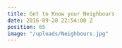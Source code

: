 ```yaml
---
title: Get to Know your Neighbours
date: 2016-09-28 22:54:00 Z
position: 65
image: "/uploads/Neighbours.jpg"
---
```


